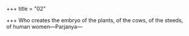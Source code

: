 +++
title = "02"

+++
Who creates the embryo of the plants, of the cows, of the steeds,  
of human women—Parjanya—  